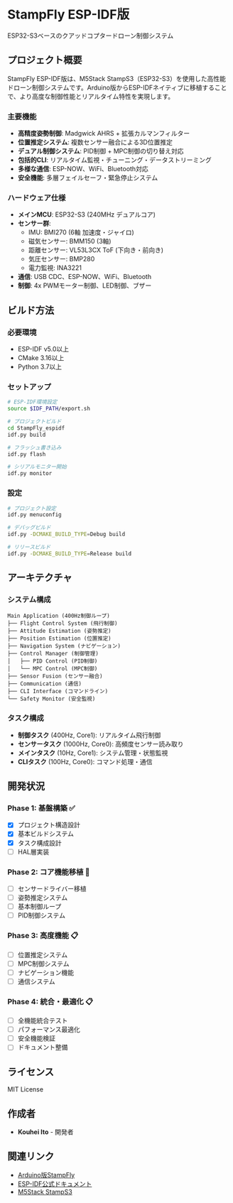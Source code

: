 # StampFly ESP-IDF版

ESP32-S3ベースのクアッドコプタードローン制御システム

## プロジェクト概要

StampFly ESP-IDF版は、M5Stack StampS3（ESP32-S3）を使用した高性能ドローン制御システムです。Arduino版からESP-IDFネイティブに移植することで、より高度な制御性能とリアルタイム特性を実現します。

### 主要機能

- **高精度姿勢制御**: Madgwick AHRS + 拡張カルマンフィルター
- **位置推定システム**: 複数センサー融合による3D位置推定
- **デュアル制御システム**: PID制御 + MPC制御の切り替え対応
- **包括的CLI**: リアルタイム監視・チューニング・データストリーミング
- **多様な通信**: ESP-NOW、WiFi、Bluetooth対応
- **安全機能**: 多層フェイルセーフ・緊急停止システム

### ハードウェア仕様

- **メインMCU**: ESP32-S3 (240MHz デュアルコア)
- **センサー群**:
  - IMU: BMI270 (6軸 加速度・ジャイロ)
  - 磁気センサー: BMM150 (3軸)
  - 距離センサー: VL53L3CX ToF (下向き・前向き)
  - 気圧センサー: BMP280
  - 電力監視: INA3221
- **通信**: USB CDC、ESP-NOW、WiFi、Bluetooth
- **制御**: 4x PWMモーター制御、LED制御、ブザー

## ビルド方法

### 必要環境

- ESP-IDF v5.0以上
- CMake 3.16以上
- Python 3.7以上

### セットアップ

```bash
# ESP-IDF環境設定
source $IDF_PATH/export.sh

# プロジェクトビルド
cd StampFly_espidf
idf.py build

# フラッシュ書き込み
idf.py flash

# シリアルモニター開始
idf.py monitor
```

### 設定

```bash
# プロジェクト設定
idf.py menuconfig

# デバッグビルド
idf.py -DCMAKE_BUILD_TYPE=Debug build

# リリースビルド
idf.py -DCMAKE_BUILD_TYPE=Release build
```

## アーキテクチャ

### システム構成

```
Main Application (400Hz制御ループ)
├── Flight Control System (飛行制御)
├── Attitude Estimation (姿勢推定)
├── Position Estimation (位置推定)
├── Navigation System (ナビゲーション)
├── Control Manager (制御管理)
│   ├── PID Control (PID制御)
│   └── MPC Control (MPC制御)
├── Sensor Fusion (センサー融合)
├── Communication (通信)
├── CLI Interface (コマンドライン)
└── Safety Monitor (安全監視)
```

### タスク構成

- **制御タスク** (400Hz, Core1): リアルタイム飛行制御
- **センサータスク** (1000Hz, Core0): 高頻度センサー読み取り
- **メインタスク** (10Hz, Core1): システム管理・状態監視
- **CLIタスク** (100Hz, Core0): コマンド処理・通信

## 開発状況

### Phase 1: 基盤構築 ✅
- [x] プロジェクト構造設計
- [x] 基本ビルドシステム
- [x] タスク構成設計
- [ ] HAL層実装

### Phase 2: コア機能移植 🚧
- [ ] センサードライバー移植
- [ ] 姿勢推定システム
- [ ] 基本制御ループ
- [ ] PID制御システム

### Phase 3: 高度機能 📋
- [ ] 位置推定システム
- [ ] MPC制御システム
- [ ] ナビゲーション機能
- [ ] 通信システム

### Phase 4: 統合・最適化 📋
- [ ] 全機能統合テスト
- [ ] パフォーマンス最適化
- [ ] 安全機能検証
- [ ] ドキュメント整備

## ライセンス

MIT License

## 作成者

- **Kouhei Ito** - 開発者

## 関連リンク

- [Arduino版StampFly](../StampFly_sandbox/)
- [ESP-IDF公式ドキュメント](https://docs.espressif.com/projects/esp-idf/)
- [M5Stack StampS3](https://docs.m5stack.com/en/core/StampS3)